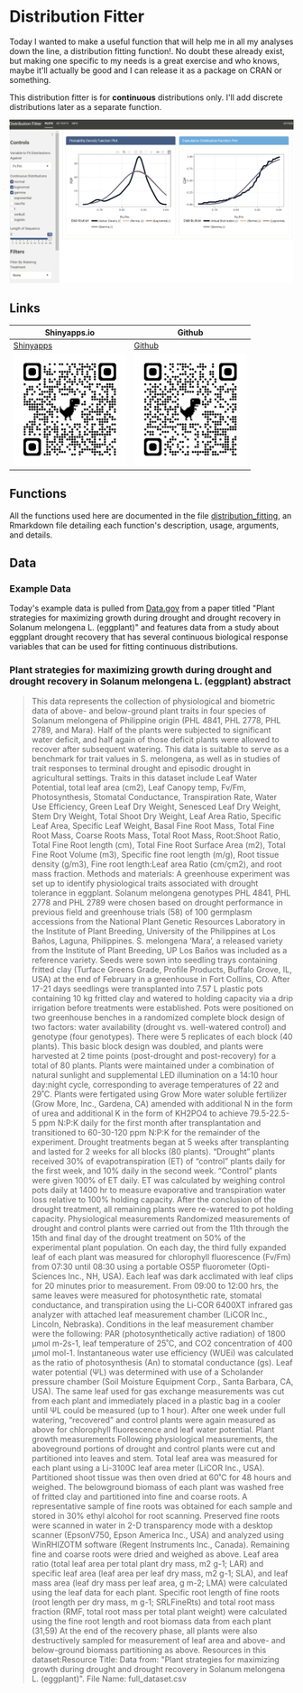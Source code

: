 # Distribution Fitter

Today I wanted to make a useful function that will help me in all my analyses down the line, a distribution fitting function!. No doubt these already exist, but making one specific to my needs is a great exercise and who knows, maybe it'll actually be good and I can release it as a package on CRAN or something.

This distribution fitter is for **continuous** distributions only. I'll add discrete distributions later as a separate function.

![Screenshot](02screenshot.png)

## Links

| Shinyapps.io | Github|
|---|---|
| [Shinyapps](https://zachpeagler.shinyapps.io/02_distribution_fitter/) | [Github](https://github.com/zachpeagler/App-A-Day/tree/main/02_distribution_fitter)|
|<img src="02qrcode_s.png" alt="sQRcode" height = 200 width = 200/>|<img src="02qrcode_gh.png" alt="sQRcode" height = 200 width = 200/>|



## Functions

All the functions used here are documented in the file [distribution_fitting](/docs/distribution_fitting.Rmd), an Rmarkdown file detailing each function's description, usage, arguments, and details.

## Data

### Example Data

Today's example data is pulled from [Data.gov](https://catalog.data.gov/dataset/data-from-plant-strategies-for-maximizing-growth-during-drought-and-drought-recovery-in-so-98fae) from a paper titled "Plant strategies for maximizing growth during drought and drought recovery in Solanum melongena L. (eggplant)" and features data from a study about eggplant drought recovery that has several continuous biological response variables that can be used for fitting continuous distributions.

### Plant strategies for maximizing growth during drought and drought recovery in Solanum melongena L. (eggplant) abstract
> This data represents the collection of physiological and biometric data of above- and below-ground plant traits in four species of Solanum melongena of Philippine origin (PHL 4841, PHL 2778, PHL 2789, and Mara). Half of the plants were subjected to significant water deficit, and half again of those deficit plants were allowed to recover after subsequent watering. This data is suitable to serve as a benchmark for trait values in S. melongena, as well as in studies of trait responses to terminal drought and episodic drought in agricultural settings. Traits in this dataset include Leaf Water Potential, total leaf area (cm2), Leaf Canopy temp, Fv/Fm, Photosynthesis, Stomatal Conductance, Transpiration Rate, Water Use Efficiency, Green Leaf Dry Weight, Senesced Leaf Dry Weight, Stem Dry Weight, Total Shoot Dry Weight, Leaf Area Ratio, Specific Leaf Area, Specific Leaf Weight, Basal Fine Root Mass, Total Fine Root Mass, Coarse Roots Mass, Total Root Mass, Root:Shoot Ratio, Total Fine Root length (cm), Total Fine Root Surface Area (m2), Total Fine Root Volume (m3), Specific fine root length (m/g), Root tissue density (g/m3), Fine root length:Leaf area Ratio (cm/çm2), and root mass fraction. Methods and materials: A greenhouse experiment was set up to identify physiological traits associated with drought tolerance in eggplant. Solanum melongena genotypes PHL 4841, PHL 2778 and PHL 2789 were chosen based on drought performance in previous field and greenhouse trials (58) of 100 germplasm accessions from the National Plant Genetic Resources Laboratory in the Institute of Plant Breeding, University of the Philippines at Los Baños, Laguna, Philippines. S. melongena ‘Mara’, a released variety from the Institute of Plant Breeding, UP Los Baños was included as a reference variety. Seeds were sown into seedling trays containing fritted clay (Turface Greens Grade, Profile Products, Buffalo Grove, IL, USA) at the end of February in a greenhouse in Fort Collins, CO. After 17-21 days seedlings were transplanted into 7.57 L plastic pots containing 10 kg fritted clay and watered to holding capacity via a drip irrigation before treatments were established. Pots were positioned on two greenhouse benches in a randomized complete block design of two factors: water availability (drought vs. well-watered control) and genotype (four genotypes). There were 5 replicates of each block (40 plants). This basic block design was doubled, and plants were harvested at 2 time points (post-drought and post-recovery) for a total of 80 plants. Plants were maintained under a combination of natural sunlight and supplemental LED illumination on a 14:10 hour day:night cycle, corresponding to average temperatures of 22 and 29˚C. Plants were fertigated using Grow More water soluble fertilizer (Grow More, Inc., Gardena, CA) amended with additional N in the form of urea and additional K in the form of KH2PO4 to achieve 79.5-22.5-5 ppm N:P:K daily for the first month after transplantation and transitioned to 60-30-120 ppm N:P:K for the remainder of the experiment. Drought treatments began at 5 weeks after transplanting and lasted for 2 weeks for all blocks (80 plants). “Drought” plants received 30% of evapotranspiration (ET) of “control” plants daily for the first week, and 10% daily in the second week. “Control” plants were given 100% of ET daily. ET was calculated by weighing control pots daily at 1400 hr to measure evaporative and transpiration water loss relative to 100% holding capacity. After the conclusion of the drought treatment, all remaining plants were re-watered to pot holding capacity. Physiological measurements Randomized measurements of drought and control plants were carried out from the 11th through the 15th and final day of the drought treatment on 50% of the experimental plant population. On each day, the third fully expanded leaf of each plant was measured for chlorophyll fluorescence (Fv/Fm) from 07:30 until 08:30 using a portable OS5P fluorometer (Opti-Sciences Inc., NH, USA). Each leaf was dark acclimated with leaf clips for 20 minutes prior to measurement. From 09:00 to 12:00 hrs, the same leaves were measured for photosynthetic rate, stomatal conductance, and transpiration using the Li-COR 6400XT infrared gas analyzer with attached leaf measurement chamber (LiCOR Inc., Lincoln, Nebraska). Conditions in the leaf measurement chamber were the following: PAR (photosynthetically active radiation) of 1800 µmol m-2s-1, leaf temperature of 25˚C, and CO2 concentration of 400 µmol mol-1. Instantaneous water use efficiency (WUEi) was calculated as the ratio of photosynthesis (An) to stomatal conductance (gs). Leaf water potential (ΨL) was determined with use of a Scholander pressure chamber (Soil Moisture Equipment Corp., Santa Barbara, CA, USA). The same leaf used for gas exchange measurements was cut from each plant and immediately placed in a plastic bag in a cooler until ΨL could be measured (up to 1 hour). After one week under full watering, “recovered” and control plants were again measured as above for chlorophyll fluorescence and leaf water potential. Plant growth measurements Following physiological measurements, the aboveground portions of drought and control plants were cut and partitioned into leaves and stem. Total leaf area was measured for each plant using a Li-3100C leaf area meter (LiCOR Inc., USA). Partitioned shoot tissue was then oven dried at 60˚C for 48 hours and weighed. The belowground biomass of each plant was washed free of fritted clay and partitioned into fine and coarse roots. A representative sample of fine roots was obtained for each sample and stored in 30% ethyl alcohol for root scanning. Preserved fine roots were scanned in water in 2-D transparency mode with a desktop scanner (EpsonV750, Epson America Inc., USA) and analyzed using WinRHIZOTM software (Regent Instruments Inc., Canada). Remaining fine and coarse roots were dried and weighed as above. Leaf area ratio (total leaf area per total plant dry mass, m2 g-1; LAR) and specific leaf area (leaf area per leaf dry mass, m2 g-1; SLA), and leaf mass area (leaf dry mass per leaf area, g m-2; LMA) were calculated using the leaf data for each plant. Specific root length of fine roots (root length per dry mass, m g-1; SRLFineRts) and total root mass fraction (RMF, total root mass per total plant weight) were calculated using the fine root length and root biomass data from each plant (31,59) At the end of the recovery phase, all plants were also destructively sampled for measurement of leaf area and above- and below-ground biomass partitioning as above. Resources in this dataset:Resource Title: Data from: "Plant strategies for maximizing growth during drought and drought recovery in Solanum melongena L. (eggplant)". File Name: full_dataset.csv
###